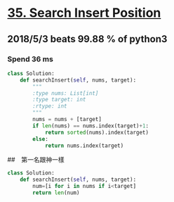 # [35. Search Insert Position](https://leetcode.com/problems/search-insert-position/description/)

## 2018/5/3 beats 99.88 % of python3
### Spend 36 ms
```python
class Solution:
    def searchInsert(self, nums, target):
        """
        :type nums: List[int]
        :type target: int
        :rtype: int
        """
        nums = nums + [target]
        if len(nums) == nums.index(target)+1:
            return sorted(nums).index(target)
        else:
            return nums.index(target)
```

##　第一名跟神一樣
```python
class Solution:
    def searchInsert(self, nums, target):
        num=[i for i in nums if i<target]
        return len(num)
```


